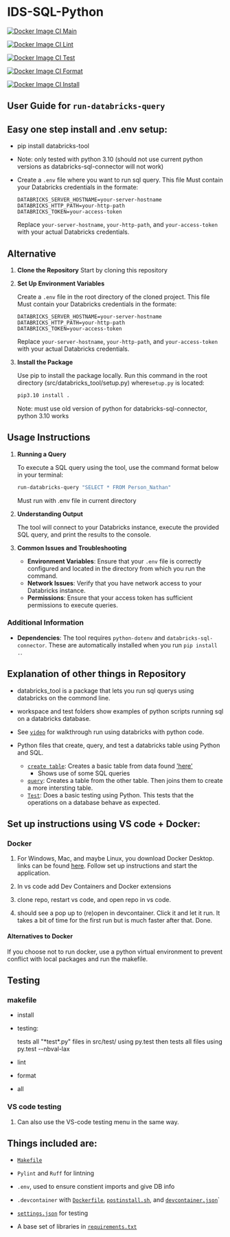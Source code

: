 # IDS-SQL-Python 

[![Docker Image CI Main](https://github.com/Nathan-Bush46/IDS706-python-package/actions/workflows/main.yml/badge.svg)](https://github.com/Nathan-Bush46/IDS706-python-package/actions/workflows/main.yml)

[![Docker Image CI Lint](https://github.com/Nathan-Bush46/IDS706-python-package/actions/workflows/lint.yml/badge.svg)](https://github.com/Nathan-Bush46/IDS706-python-package/actions/workflows/lint.yml)

[![Docker Image CI Test](https://github.com/Nathan-Bush46/IDS706-python-package/actions/workflows/test.yml/badge.svg)](https://github.com/Nathan-Bush46/IDS706-python-package/actions/workflows/test.yml)

[![Docker Image CI Format](https://github.com/Nathan-Bush46/IDS706-python-package/actions/workflows/format.yml/badge.svg)](https://github.com/Nathan-Bush46/IDS706-python-package/actions/workflows/format.yml)

[![Docker Image CI Install](https://github.com/Nathan-Bush46/IDS706-python-package/actions/workflows/install.yml/badge.svg)](https://github.com/Nathan-Bush46/IDS706-python-package/actions/workflows/install.yml)


## User Guide for `run-databricks-query`

## Easy one step install and .env setup: 

* pip install databricks-tool
* Note: only tested with python 3.10 (should not use current python versions as databricks-sql-connector will not work)

*  Create a `.env` file where you want to run sql query. This file Must contain your Databricks credentials in the formate:
   ```
   DATABRICKS_SERVER_HOSTNAME=your-server-hostname
   DATABRICKS_HTTP_PATH=your-http-path
   DATABRICKS_TOKEN=your-access-token
   ```

   Replace `your-server-hostname`, `your-http-path`, and `your-access-token` with your actual Databricks credentials.

## Alternative
1. **Clone the Repository**
   Start by cloning this repository 

2. **Set Up Environment Variables**

   Create a `.env` file in the root directory of the cloned project. This file Must contain your Databricks credentials in the formate:
   ```
   DATABRICKS_SERVER_HOSTNAME=your-server-hostname
   DATABRICKS_HTTP_PATH=your-http-path
   DATABRICKS_TOKEN=your-access-token
   ```

   Replace `your-server-hostname`, `your-http-path`, and `your-access-token` with your actual Databricks credentials.

3. **Install the Package**

   Use pip to install the package locally. Run this command in the root directory (src/databricks_tool/setup.py) where`setup.py` is located:
   ```bash
   pip3.10 install .
   ```

   Note: must use old version of python for databricks-sql-connector, python 3.10 works

## Usage Instructions

1. **Running a Query**

   To execute a SQL query using the tool, use the command format below in your terminal:

   ```bash
   run-databricks-query "SELECT * FROM Person_Nathan"
   ```
   Must run with .env file in current directory 

2. **Understanding Output**

   The tool will connect to your Databricks instance, execute the provided SQL query, and print the results to the console.

3. **Common Issues and Troubleshooting**

    - **Environment Variables**: Ensure that your `.env` file is correctly configured and located in the directory from which you run the command.
    - **Network Issues**: Verify that you have network access to your Databricks instance.
    - **Permissions**: Ensure that your access token has sufficient permissions to execute queries.

### **Additional Information**

- **Dependencies**: The tool requires `python-dotenv` and `databricks-sql-connector`. These are automatically installed when you run `pip install .`.


## Explanation of other things in Repository 

* databricks_tool is a package that lets you run sql querys using databricks on the commond line.

* workspace and test folders show examples of python scripts running sql on a databricks database.

* See [`video`](https://www.youtube.com/watch?v=rTuY1ctXtiI) for walkthrough run using databricks with python code.

* Python files that create, query, and test a databricks table using Python and SQL.
    * [`create table`](src/main_workspace/make_table.py): Creates a basic table from data found ['here'](https://www.kaggle.com/datasets/uom190346a/sleep-health-and-lifestyle-dataset?resource=download)
        * Shows use of some SQL queries
    * [`query`](src/main_workspace/query.py): Creates a table from the other table. Then joins them to create a more intersting table.
    * [`Test`](src/tests/tests.py): Does a basic testing using Python. This tests that the operations on a database behave as expected. 

## Set up instructions using VS code + Docker: 
### Docker
1. For Windows, Mac, and maybe Linux, you download Docker Desktop. links can be found [here](https://docs.docker.com/engine/install/). Follow set up instructions and start the application.

2. In vs code add Dev Containers and Docker extensions 

3. clone repo, restart vs code, and open repo in vs code.

4. should see a pop up to (re)open in devcontainer. Click it and let it run. It takes a bit of time for the first run but is much faster after that. Done.

#### Alternatives to Docker
If you choose not to run docker, use a python virtual environment to prevent conflict with local packages and run the makefile.
 
## Testing

### makefile  
* install

* testing:

    tests all "\*test\*.py" files in src/test/ using py.test then tests all files using py.test --nbval-lax

* lint

* format

* all 

### VS code testing  
1. Can also use the VS-code testing menu in the same way.

## Things included are:

* [`Makefile`](Makefile)

* `Pylint` and `Ruff` for lintning

* `.env`, used to ensure constient imports and give DB info

* `.devcontainer` with [`Dockerfile`](/.devcontainer/Dockerfile), [`postinstall.sh`](/.devcontainer/postinstall.sh), and [`devcontainer.json`](/.devcontainer/devcontainer.json)`

*  [`settings.json`](.vscode/settings.json) for testing

*  A base set of libraries in [`requirements.txt`](requirements.txt)

